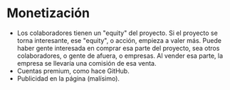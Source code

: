 # Monetización
* Los colaboradores tienen un "equity" del proyecto. Si el proyecto se torna interesante, ese "equity", o acción, empieza a valer más. Puede haber gente interesada en comprar esa parte del proyecto, sea otros colaboradores, o gente de afuera, o empresas. Al vender esa parte, la empresa se llevaría una comisión de esa venta.
* Cuentas premium, como hace GitHub.
* Publicidad en la página (malísimo).
